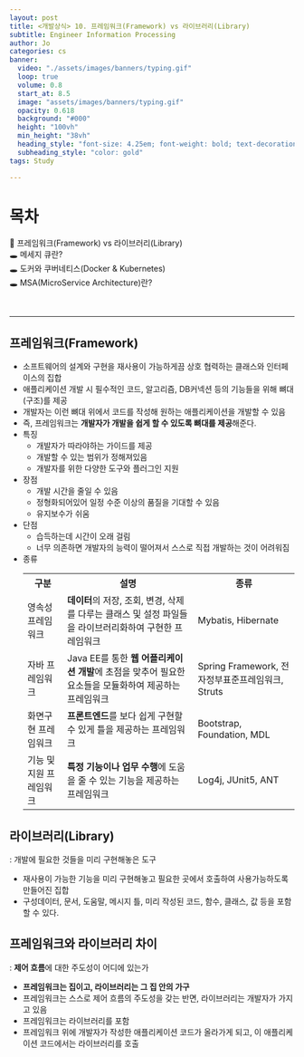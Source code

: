 ```yaml
---
layout: post
title: <개발상식> 10. 프레임워크(Framework) vs 라이브러리(Library)
subtitle: Engineer Information Processing
author: Jo
categories: cs
banner:
  video: "./assets/images/banners/typing.gif"
  loop: true
  volume: 0.8
  start_at: 8.5
  image: "assets/images/banners/typing.gif"
  opacity: 0.618
  background: "#000"
  height: "100vh"
  min_height: "38vh"
  heading_style: "font-size: 4.25em; font-weight: bold; text-decoration: underline"
  subheading_style: "color: gold"
tags: Study

---
```


# 목차
📌 프레임워크(Framework) vs 라이브러리(Library) <br>
🕳 메세지 큐란? <br>
🕳 도커와 쿠버네티스(Docker & Kubernetes) <br>
🕳 MSA(MicroService Architecture)란? <br>

<br>
<hr>


## 프레임워크(Framework)
- 소프트웨어의 설계와 구현을 재사용이 가능하게끔 상호 협력하는 클래스와 인터페이스의 집합
- 애플리케이션 개발 시 필수적인 코드, 알고리즘, DB커넥션 등의 기능들을 위해 뼈대(구조)를 제공
- 개발자는 이런 뼈대 위에서 코드를 작성해 원하는 애플리케이션을 개발할 수 있음
- 즉, 프레임워크는 <b>개발자가 개발을 쉽게 할 수 있도록 뼈대를 제공</b>해준다.
- 특징
  - 개발자가 따라야하는 가이드를 제공
  - 개발할 수 있는 범위가 정해져있음
  - 개발자를 위한 다양한 도구와 플러그인 지원
- 장점
  - 개발 시간을 줄일 수 있음
  - 정형화되어있어 일정 수준 이상의 품질을 기대할 수 있음
  - 유지보수가 쉬움
- 단점
  - 습득하는데 시간이 오래 걸림
  - 너무 의존하면 개발자의 능력이 떨어져서 스스로 직접 개발하는 것이 어려워짐
- 종류
  <table>
    <tr>
      <th>구분</th>
      <th>설명</th>
      <th>종류</th>
    </tr>
    <tr>
      <td>영속성 프레임워크</td>
      <td><b>데이터</b>의 저장, 조회, 변경, 삭제를 다루는 클래스 및 설정 파일들을 라이브러리화하여 구현한 프레임워크</td>
      <td>Mybatis, Hibernate</td>
    </tr>    
    <tr>
      <td>자바 프레임워크</td>
      <td>Java EE를 통한 <b>웹 어플리케이션 개발</b>에 초점을 맞추어 필요한 요소들을 모듈화하여 제공하는 프레임워크</td>
      <td>Spring Framework, 전자정부표준프레임워크, Struts</td>
    </tr> 
    <tr>
      <td>화면구현 프레임워크</td>
      <td><b>프론트엔드</b>를 보다 쉽게 구현할 수 있게 틀을 제공하는 프레임워크</td>
      <td>Bootstrap, Foundation, MDL</td>
    </tr> 
    <tr>
      <td>기능 및 지원 프레임워크</td>
      <td><b>특정 기능이나 업무 수행</b>에 도움을 줄 수 있는 기능을 제공하는 프레임워크</td>
      <td>Log4j, JUnit5, ANT</td>
    </tr>
  </table>



## 라이브러리(Library)
: 개발에 필요한 것들을 미리 구현해놓은 도구
- 재사용이 가능한 기능을 미리 구현해놓고 필요한 곳에서 호출하여 사용가능하도록 만들어진 집합
- 구성데이터, 문서, 도움말, 메시지 틀, 미리 작성된 코드, 함수, 클래스, 값 등을 포함할 수 있다.


## 프레임워크와 라이브러리 차이
: <b>제어 흐름</b>에 대한 주도성이 어디에 있는가
- <b>프레임워크는 집이고, 라이브러리는 그 집 안의 가구</b>
- 프레임워크는 스스로 제어 흐름의 주도성을 갖는 반면, 라이브러리는 개발자가 가지고 있음
- 프레임워크는 라이브러리를 포함
- 프레임워크 위에 개발자가 작성한 애플리케이션 코드가 올라가게 되고, 이 애플리케이션 코드에서는 라이브러리를 호출























